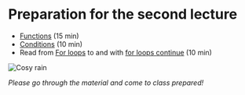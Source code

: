 # Preparation for the second lecture

- [Functions](http://javascript.info/function-basics) (15 min)
- [Conditions](http://javascript.info/ifelse) (10 min)
- Read from [For loops](http://javascript.info/while-for#the-for-loop) to and with  [for loops continue](http://javascript.info/while-for#continue) (10 min)

![Cosy rain](https://media.giphy.com/media/k28n1OPefBEeQ/giphy.gif)

_Please go through the material and come to class prepared!_
